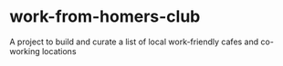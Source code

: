 work-from-homers-club
=====================

A project to build and curate a list of local work-friendly cafes and co-working locations
